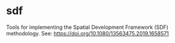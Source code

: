 # sdf
Tools for implementing the Spatial Development Framework (SDF) methodology.
See: https://doi.org/10.1080/13563475.2019.1658571 
